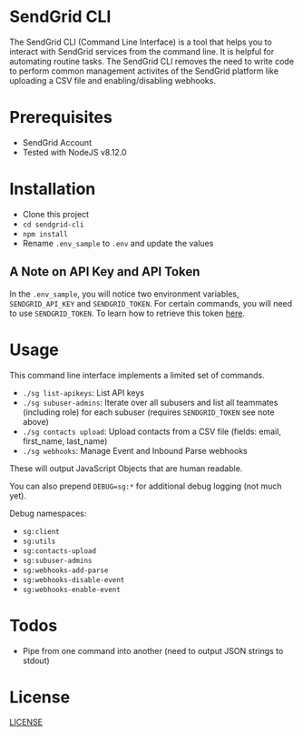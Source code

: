 # SendGrid CLI

The SendGrid CLI (Command Line Interface) is a tool that helps you to interact with SendGrid services from the command line.  It is helpful for automating routine tasks.  The SendGrid CLI removes the need to write code to perform common management activites of the SendGrid platform like uploading a CSV file and enabling/disabling webhooks.

# Prerequisites

* SendGrid Account
* Tested with NodeJS v8.12.0

# Installation

* Clone this project
* `cd sendgrid-cli`
* `npm install`
* Rename `.env_sample` to `.env` and update the values

## A Note on API Key and API Token

In the `.env_sample`, you will notice two environment variables, `SENDGRID_API_KEY` and `SENDGRID_TOKEN`.  For certain commands, you will need to use `SENDGRID_TOKEN`.  To learn how to retrieve this token [here](RETRIEVE_TOKEN.md).

# Usage

This command line interface implements a limited set of commands.

* `./sg list-apikeys`: List API keys
* `./sg subuser-admins`: Iterate over all subusers and list all teammates (including role) for each subuser (requires `SENDGRID_TOKEN` see note above)
* `./sg contacts upload`: Upload contacts from a CSV file (fields: email, first_name, last_name)
* `./sg webhooks`: Manage Event and Inbound Parse webhooks

These will output JavaScript Objects that are human readable.

You can also prepend `DEBUG=sg:*` for additional debug logging (not much yet).

Debug namespaces:
* `sg:client`
* `sg:utils`
* `sg:contacts-upload`
* `sg:subuser-admins`
* `sg:webhooks-add-parse`
* `sg:webhooks-disable-event`
* `sg:webhooks-enable-event`

# Todos

* Pipe from one command into another (need to output JSON strings to stdout)

# License

[LICENSE](LICENSE)